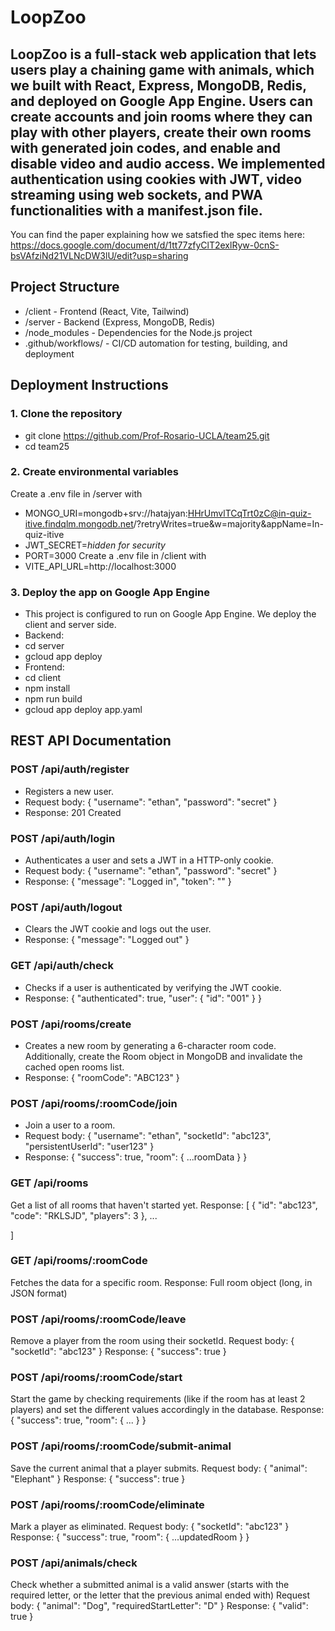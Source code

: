 # LoopZoo

LoopZoo is a full-stack web application that lets users play a chaining game with animals, which we built with React, Express, MongoDB, Redis, and deployed on Google App Engine. Users can create accounts and join rooms where they can play with other players, create their own rooms with generated join codes, and enable and disable video and audio access. We implemented authentication using cookies with JWT, video streaming using web sockets, and PWA functionalities with a manifest.json file. 
---

You can find the paper explaining how we satsfied the spec items here: 
https://docs.google.com/document/d/1tt77zfyClT2exlRyw-0cnS-bsVAfziNd21VLNcDW3lU/edit?usp=sharing

## Project Structure

- /client - Frontend (React, Vite, Tailwind) 
- /server - Backend (Express, MongoDB, Redis) 
- /node_modules - Dependencies for the Node.js project
- .github/workflows/ - CI/CD automation for testing, building, and deployment

## Deployment Instructions

### 1. Clone the repository
- git clone https://github.com/Prof-Rosario-UCLA/team25.git
- cd team25
### 2. Create environmental variables
Create a .env file in /server with 
- MONGO_URI=mongodb+srv://hatajyan:HHrUmvlTCqTrt0zC@in-quiz-itive.findqlm.mongodb.net/?retryWrites=true&w=majority&appName=In-quiz-itive
- JWT_SECRET=*hidden for security*
- PORT=3000
Create a .env file in /client with
- VITE_API_URL=http://localhost:3000
### 3. Deploy the app on Google App Engine
- This project is configured to run on Google App Engine. We deploy the client and server side.
- Backend:
- cd server
- gcloud app deploy
- Frontend:
- cd client
- npm install
- npm run build
- gcloud app deploy app.yaml

## REST API Documentation

### POST /api/auth/register
- Registers a new user.
- Request body:
{
  "username": "ethan",
  "password": "secret"
}
- Response: 201 Created

### POST /api/auth/login
- Authenticates a user and sets a JWT in a HTTP-only cookie.
- Request body: 
{
  "username": "ethan",
  "password": "secret"
}
- Response: { "message": "Logged in", "token": "<jwt>" }

### POST /api/auth/logout
- Clears the JWT cookie and logs out the user.
- Response: { "message": "Logged out" }

### GET /api/auth/check
- Checks if a user is authenticated by verifying the JWT cookie.
- Response:
{
  "authenticated": true,
  "user": { "id": "001" }
}

### POST /api/rooms/create
- Creates a new room by generating a 6-character room code. Additionally, create the Room object in MongoDB and invalidate the cached open rooms list.
- Response: { "roomCode": "ABC123" }

### POST /api/rooms/:roomCode/join
- Join a user to a room.
- Request body:
{
  "username": "ethan",
  "socketId": "abc123",
  "persistentUserId": "user123"
}
- Response: { "success": true, "room": { ...roomData } }

### GET /api/rooms
Get a list of all rooms that haven't started yet.
Response: 
[
  { "id": "abc123", "code": "RKLSJD", "players": 3 },
  ...

]

### GET /api/rooms/:roomCode
Fetches the data for a specific room.
Response: Full room object (long, in JSON format)

### POST /api/rooms/:roomCode/leave
Remove a player from the room using their socketId.
Request body:
{ "socketId": "abc123" }
Response: { "success": true }

### POST /api/rooms/:roomCode/start
Start the game by checking requirements (like if the room has at least 2 players) and set the different values accordingly in the database.
Response: { "success": true, "room": { ... } }

### POST /api/rooms/:roomCode/submit-animal
Save the current animal that a player submits.
Request body:
{ "animal": "Elephant" }
Response: { "success": true }

### POST /api/rooms/:roomCode/eliminate
Mark a player as eliminated.
Request body:
{ "socketId": "abc123" }
Response: { "success": true, "room": { ...updatedRoom } }

### POST /api/animals/check
Check whether a submitted animal is a valid answer (starts with the required letter, or the letter that the previous animal ended with)
Request body:
{
  "animal": "Dog",
  "requiredStartLetter": "D"
}
Response: { "valid": true }


